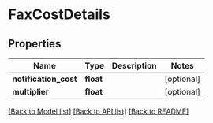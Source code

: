# FaxCostDetails

## Properties
Name | Type | Description | Notes
------------ | ------------- | ------------- | -------------
**notification_cost** | **float** |  | [optional] 
**multiplier** | **float** |  | [optional] 

[[Back to Model list]](../README.md#documentation-for-models) [[Back to API list]](../README.md#documentation-for-api-endpoints) [[Back to README]](../README.md)


